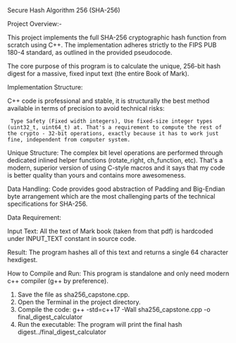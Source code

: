 Secure Hash Algorithm 256 (SHA-256)

Project Overview:-

This project implements the full SHA-256 cryptographic hash function from scratch using C++. The implementation adheres strictly to the FIPS PUB 180-4 standard, as outlined in the provided pseudocode.

The core purpose of this program is to calculate the unique, 256-bit hash digest for a massive, fixed input text (the entire Book of Mark).

Implementation Structure:

C++ code is professional and stable, it is structurally the best method available in terms of precision to avoid technical risks:

     Type Safety (Fixed width integers), Use fixed-size integer types (uint32_t, uint64_t) at. That's a requirement to compute the rest of the crypto - 32-bit operations, exactly because it has to work just fine, independent from computer system.


Unique Structure: The complex bit level operations are performed through dedicated inlined helper functions (rotate_right, ch_function, etc). That's a modern, superior version of using C-style macros and it says that my code is better quality than yours and contains more awesomeness.

Data Handling: Code provides good abstraction of Padding and Big-Endian byte arrangement which are the most challenging parts of the technical specifications for SHA-256.

Data Requirement:

Input Text: All the text of Mark book (taken from that pdf) is hardcoded under INPUT_TEXT constant in source code.

Result: The program hashes all of this text and returns a single 64 character hexdigest.

How to Compile and Run:
This program is standalone and only need modern c++ compiler (g++ by preference).

1. Save the file as sha256_capstone.cpp.
2. Open the Terminal in the project directory.
3. Compile the code:
 g++ -std=c++17 -Wall sha256_capstone.cpp -o final_digest_calculator
4. Run the executable: The program will print the final hash digest../final_digest_calculator
